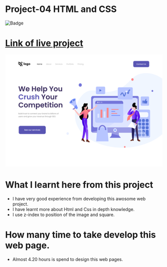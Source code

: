 # Project-04 HTML and CSS

![Badge](https://img.shields.io/badge/Project--04-CY--Competition-green)

# [Link of live project](https://cy-competition.netlify.app/)

![LCO](./img/landing-page.png)

# What I learnt here from this project

- I have very good experience from developing this awosome web project.
- I have learnt more about Html and Css in depth knowledge.
- I use z-index to position of the image and square.

# How many time to take develop this web page.

- Almost 4.20 hours is spend to design this web pages.
